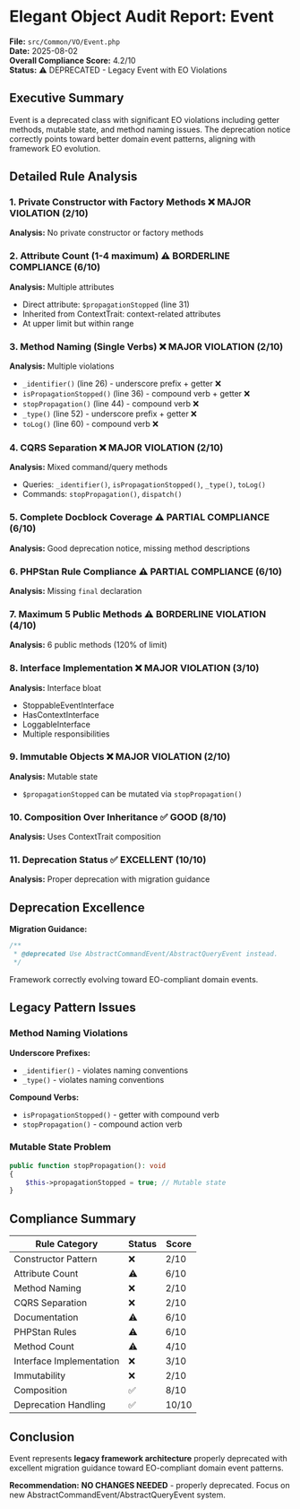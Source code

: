 # Elegant Object Audit Report: Event

**File:** `src/Common/VO/Event.php`  
**Date:** 2025-08-02  
**Overall Compliance Score:** 4.2/10  
**Status:** ⚠️ DEPRECATED - Legacy Event with EO Violations

## Executive Summary

Event is a deprecated class with significant EO violations including getter methods, mutable state, and method naming issues. The deprecation notice correctly points toward better domain event patterns, aligning with framework EO evolution.

## Detailed Rule Analysis

### 1. Private Constructor with Factory Methods ❌ MAJOR VIOLATION (2/10)
**Analysis:** No private constructor or factory methods

### 2. Attribute Count (1-4 maximum) ⚠️ BORDERLINE COMPLIANCE (6/10)  
**Analysis:** Multiple attributes
- Direct attribute: `$propagationStopped` (line 31)
- Inherited from ContextTrait: context-related attributes
- At upper limit but within range

### 3. Method Naming (Single Verbs) ❌ MAJOR VIOLATION (2/10)
**Analysis:** Multiple violations
- `_identifier()` (line 26) - underscore prefix + getter ❌
- `isPropagationStopped()` (line 36) - compound verb + getter ❌
- `stopPropagation()` (line 44) - compound verb ❌
- `_type()` (line 52) - underscore prefix + getter ❌
- `toLog()` (line 60) - compound verb ❌

### 4. CQRS Separation ❌ MAJOR VIOLATION (2/10)
**Analysis:** Mixed command/query methods
- Queries: `_identifier()`, `isPropagationStopped()`, `_type()`, `toLog()`
- Commands: `stopPropagation()`, `dispatch()`

### 5. Complete Docblock Coverage ⚠️ PARTIAL COMPLIANCE (6/10)
**Analysis:** Good deprecation notice, missing method descriptions

### 6. PHPStan Rule Compliance ⚠️ PARTIAL COMPLIANCE (6/10)
**Analysis:** Missing `final` declaration

### 7. Maximum 5 Public Methods ⚠️ BORDERLINE VIOLATION (4/10)
**Analysis:** 6 public methods (120% of limit)

### 8. Interface Implementation ❌ MAJOR VIOLATION (3/10)  
**Analysis:** Interface bloat
- StoppableEventInterface
- HasContextInterface  
- LoggableInterface
- Multiple responsibilities

### 9. Immutable Objects ❌ MAJOR VIOLATION (2/10)
**Analysis:** Mutable state
- `$propagationStopped` can be mutated via `stopPropagation()`

### 10. Composition Over Inheritance ✅ GOOD (8/10)
**Analysis:** Uses ContextTrait composition

### 11. Deprecation Status ✅ EXCELLENT (10/10)
**Analysis:** Proper deprecation with migration guidance

## Deprecation Excellence

**Migration Guidance:**
```php
/**
 * @deprecated Use AbstractCommandEvent/AbstractQueryEvent instead.
 */
```

Framework correctly evolving toward EO-compliant domain events.

## Legacy Pattern Issues

### Method Naming Violations
**Underscore Prefixes:**
- `_identifier()` - violates naming conventions
- `_type()` - violates naming conventions

**Compound Verbs:**
- `isPropagationStopped()` - getter with compound verb
- `stopPropagation()` - compound action verb

### Mutable State Problem
```php
public function stopPropagation(): void
{
    $this->propagationStopped = true; // Mutable state
}
```

## Compliance Summary

| Rule Category | Status | Score |
|---------------|--------|-------|
| Constructor Pattern | ❌ | 2/10 |
| Attribute Count | ⚠️ | 6/10 |
| Method Naming | ❌ | 2/10 |
| CQRS Separation | ❌ | 2/10 |
| Documentation | ⚠️ | 6/10 |
| PHPStan Rules | ⚠️ | 6/10 |
| Method Count | ⚠️ | 4/10 |
| Interface Implementation | ❌ | 3/10 |
| Immutability | ❌ | 2/10 |
| Composition | ✅ | 8/10 |
| Deprecation Handling | ✅ | 10/10 |

## Conclusion

Event represents **legacy framework architecture** properly deprecated with excellent migration guidance toward EO-compliant domain event patterns.

**Recommendation:** **NO CHANGES NEEDED** - properly deprecated. Focus on new AbstractCommandEvent/AbstractQueryEvent system.